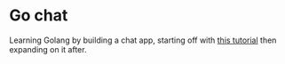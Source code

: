 # Go chat
Learning Golang by building a chat app, starting off with [this tutorial](https://scotch.io/bar-talk/build-a-realtime-chat-server-with-go-and-websockets) then expanding on it after.